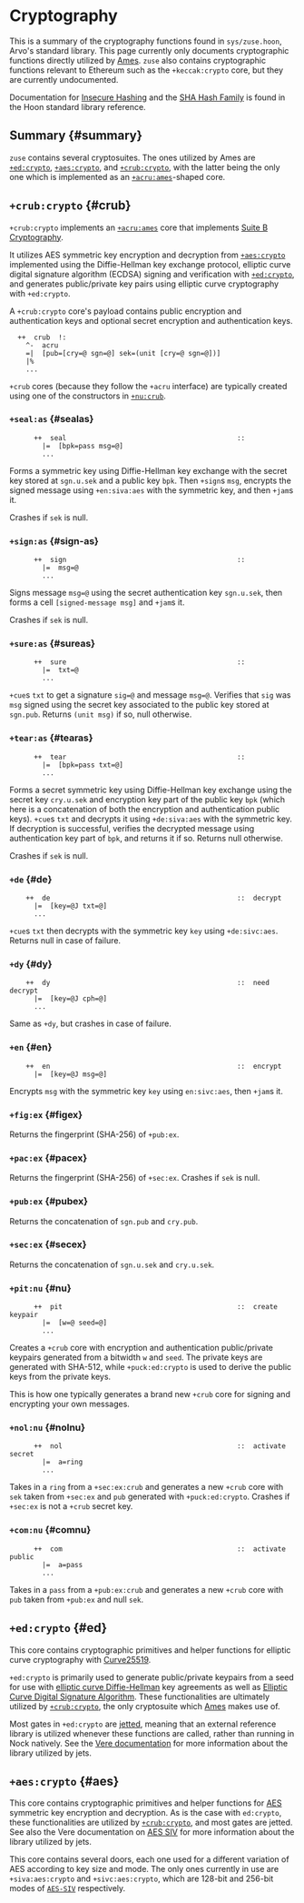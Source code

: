 # Cryptography

This is a summary of the cryptography functions found in `sys/zuse.hoon`, Arvo's standard library. This page currently only documents cryptographic functions directly utilized by [Ames](../../system/kernel/ames). `zuse` also contains cryptographic functions relevant to Ethereum such as the `+keccak:crypto` core, but they are currently undocumented.

Documentation for [Insecure Hashing](stdlib/2e.md) and the [SHA Hash Family](stdlib/3d.md) is found in the Hoon standard library reference.

## Summary {#summary}

`zuse` contains several cryptosuites. The ones utilized by Ames are [`+ed:crypto`](#ed), [`+aes:crypto`](#aes), and [`+crub:crypto`](#crub), with the latter being the only one which is implemented as an [`+acru:ames`](../../system/kernel/ames/guides/cryptography.md#crypto-core)-shaped core.

## `+crub:crypto` {#crub}

`+crub:crypto` implements an [`+acru:ames`](../../system/kernel/ames/guides/cryptography.md#crypto-core) core that implements [Suite B Cryptography](https://en.wikipedia.org/wiki/NSA_Suite_B_Cryptography).

It utilizes AES symmetric key encryption and decryption from [`+aes:crypto`](#aes) implemented using the Diffie-Hellman key exchange protocol, elliptic curve digital signature algorithm (ECDSA) signing and verification with [`+ed:crypto`](#ed), and generates public/private key pairs using elliptic curve cryptography with `+ed:crypto`.

A `+crub:crypto` core's payload contains public encryption and authentication keys and optional secret encryption and authentication keys.

```hoon
  ++  crub  !:
    ^-  acru
    =|  [pub=[cry=@ sgn=@] sek=(unit [cry=@ sgn=@])]
    |%
    ...
```

`+crub` cores (because they follow the `+acru` interface) are typically created using one of the constructors in [`+nu:crub`](#nu).

### `+seal:as` {#sealas}

```hoon
      ++  seal                                          ::
        |=  [bpk=pass msg=@]
        ...
```

Forms a symmetric key using Diffie-Hellman key exchange with the secret key stored at `sgn.u.sek` and a public key `bpk`. Then `+sign`s `msg`, encrypts the signed message using `+en:siva:aes` with the symmetric key, and then `+jam`s it.

Crashes if `sek` is null.

### `+sign:as` {#sign-as}

```hoon
      ++  sign                                          ::
        |=  msg=@
        ...
```

Signs message `msg=@` using the secret authentication key `sgn.u.sek`, then forms a cell `[signed-message msg]` and `+jam`s it.

Crashes if `sek` is null.

### `+sure:as` {#sureas}

```hoon
      ++  sure                                          ::
        |=  txt=@
        ...
```

`+cue`s `txt` to get a signature `sig=@` and message `msg=@`. Verifies that `sig` was `msg` signed using the secret key associated to the public key stored at `sgn.pub`. Returns `(unit msg)` if so, null otherwise.

### `+tear:as` {#tearas}

```hoon
      ++  tear                                          ::
        |=  [bpk=pass txt=@]
        ...
```

Forms a secret symmetric key using Diffie-Hellman key exchange using the secret key `cry.u.sek` and encryption key part of the public key `bpk` (which here is a concatenation of both the encryption and authentication public keys). `+cue`s `txt` and decrypts it using `+de:siva:aes` with the symmetric key. If decryption is successful, verifies the decrypted message using authentication key part of `bpk`, and returns it if so. Returns null otherwise.

Crashes if `sek` is null.

### `+de` {#de}

```hoon
    ++  de                                              ::  decrypt
      |=  [key=@J txt=@]
      ...
```

`+cue`s `txt` then decrypts with the symmetric key `key` using `+de:sivc:aes`. Returns null in case of failure.

### `+dy` {#dy}

```hoon
    ++  dy                                              ::  need decrypt
      |=  [key=@J cph=@]
      ...
```

Same as `+dy`, but crashes in case of failure.

### `+en` {#en}

```hoon
    ++  en                                              ::  encrypt
      |=  [key=@J msg=@]
```

Encrypts `msg` with the symmetric key `key` using `en:sivc:aes`, then `+jam`s it.

### `+fig:ex` {#figex}

Returns the fingerprint (SHA-256) of `+pub:ex`.

### `+pac:ex` {#pacex}

Returns the fingerprint (SHA-256) of `+sec:ex`. Crashes if `sek` is null.

### `+pub:ex` {#pubex}

Returns the concatenation of `sgn.pub` and `cry.pub`.

### `+sec:ex` {#secex}

Returns the concatenation of `sgn.u.sek` and `cry.u.sek`.

### `+pit:nu` {#nu}

```hoon
      ++  pit                                           ::  create keypair
        |=  [w=@ seed=@]
        ...
```

Creates a `+crub` core with encryption and authentication public/private keypairs generated from a bitwidth `w` and `seed`. The private keys are generated with SHA-512, while `+puck:ed:crypto` is used to derive the public keys from the private keys.

This is how one typically generates a brand new `+crub` core for signing and encrypting your own messages.

### `+nol:nu` {#nolnu}

```hoon
      ++  nol                                           ::  activate secret
        |=  a=ring
        ...
```

Takes in a `ring` from a `+sec:ex:crub` and generates a new `+crub` core with `sek` taken from `+sec:ex` and `pub` generated with `+puck:ed:crypto`. Crashes if `+sec:ex` is not a `+crub` secret key.

### `+com:nu` {#comnu}

```hoon
      ++  com                                           ::  activate public
        |=  a=pass
        ...
```

Takes in a `pass` from a `+pub:ex:crub` and generates a new `+crub` core with `pub` taken from `+pub:ex` and null `sek`.

## `+ed:crypto` {#ed}

This core contains cryptographic primitives and helper functions for elliptic curve cryptography with [Curve25519](https://en.wikipedia.org/wiki/Curve25519).

`+ed:crypto` is primarily used to generate public/private keypairs from a seed for use with [elliptic curve Diffie-Hellman](https://en.wikipedia.org/wiki/Elliptic-curve_Diffie%E2%80%93Hellman) key agreements as well as [Elliptic Curve Digital Signature Algorithm](https://en.wikipedia.org/wiki/Elliptic_Curve_Digital_Signature_Algorithm). These functionalities are ultimately utilized by [`+crub:crypto`](#crub), the only cryptosuite which [Ames](../../system/kernel/ames) makes use of.

Most gates in `+ed:crypto` are [jetted](../../system/runtime/guides/jetting.md), meaning that an external reference library is utilized whenever these functions are called, rather than running in Nock natively. See the [Vere documentation](../../system/runtime/reference/cryptography.md#ed) for more information about the library utilized by jets.

## `+aes:crypto` {#aes}

This core contains cryptographic primitives and helper functions for [AES](https://en.wikipedia.org/wiki/Advanced_Encryption_Standard) symmetric key encryption and decryption. As is the case with `ed:crypto`, these functionalities are utilized by [`+crub:crypto`](#crub), and most gates are jetted. See also the Vere documentation on [AES SIV](../../system/runtime/reference/cryptography.md#aes) for more information about the library utilized by jets.

This core contains several doors, each one used for a different variation of AES according to key size and mode. The only ones currently in use are `+siva:aes:crypto` and `+sivc:aes:crypto`, which are 128-bit and 256-bit modes of [`AES-SIV`](https://www.aes-siv.com) respectively.
